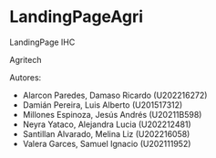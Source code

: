 # LandingPageAgri
LandingPage IHC

Agritech

Autores:
- Alarcon Paredes, Damaso Ricardo (U202216272)
- Damián Pereira, Luis Alberto (U201517312)
- Millones Espinoza, Jesús Andrés (U20211B598)
- Neyra Yataco, Alejandra Lucia (U202212481)
- Santillan Alvarado, Melina Liz (U202216058)
- Valera Garces, Samuel Ignacio (U202111952)
